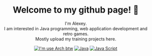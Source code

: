 <h1 align="center"> Welcome to my github page! 👋 </h1>

<p align="center">
  I'm Alexey. <br/>
  I am interested in Java programming, web application development and retro games. <br/>
  Mostly upload my training projects here. <br/>
</p>
<p align="center">
  <a href="https://github.com/please-the-turtle/dotfiles"><img alt="I'm use Arch btw" src="https://img.shields.io/badge/i'm_use_arch_btw-1793D1?style=for-the-badge&logo=archlinux&logoColor=white"></a></img>
  <a href="#"><img alt="Java" src="https://img.shields.io/badge/java-157347?style=for-the-badge&logo=openjdk"></a></img>
  <a href="#"><img alt="Java Script" src="https://img.shields.io/badge/java_script-F7DF1E?style=for-the-badge&logo=javascript&logoColor=black"></a></img>
</p>
